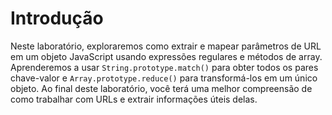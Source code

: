 # Introdução

Neste laboratório, exploraremos como extrair e mapear parâmetros de URL em um objeto JavaScript usando expressões regulares e métodos de array. Aprenderemos a usar `String.prototype.match()` para obter todos os pares chave-valor e `Array.prototype.reduce()` para transformá-los em um único objeto. Ao final deste laboratório, você terá uma melhor compreensão de como trabalhar com URLs e extrair informações úteis delas.
